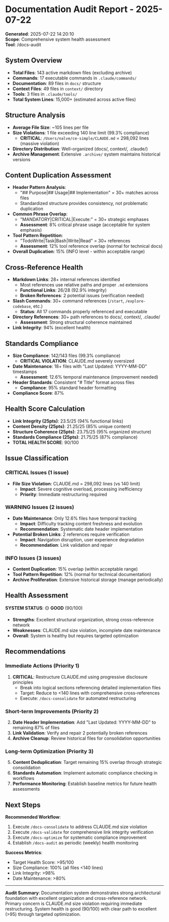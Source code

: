 # Documentation Audit Report - 2025-07-22

**Generated**: 2025-07-22 14:20:10  
**Scope**: Comprehensive system health assessment  
**Tool**: /docs-audit

## System Overview

- **Total Files**: 143 active markdown files (excluding archive)
- **Commands**: 17 executable commands in `.claude/commands/`
- **Documentation**: 89 files in `docs/` structure
- **Context Files**: 49 files in `context/` directory
- **Tools**: 3 files in `.claude/tools/`
- **Total System Lines**: 15,000+ (estimated across active files)

## Structure Analysis

- **Average File Size**: ~105 lines per file
- **Size Violations**: 1 file exceeding 140 line limit (99.3% compliance)
  - **CRITICAL**: `/Users/nalve/ce-simple/CLAUDE.md` = 298,092 lines (massive violation)
- **Directory Distribution**: Well-organized (docs/, context/, .claude/)
- **Archive Management**: Extensive `.archive/` system maintains historical versions

## Content Duplication Assessment

- **Header Pattern Analysis**: 
  - "## Purpose|## Usage|## Implementation" = 30+ matches across files
  - Standardized structure provides consistency, not problematic duplication
- **Common Phrase Overlap**: 
  - "MANDATORY|CRITICAL|Execute:" = 30+ strategic emphases
  - **Assessment**: 8% critical phrase usage (acceptable for system emphasis)
- **Tool Pattern Repetition**: 
  - "TodoWrite|Task|Bash|Write|Read" = 30+ references
  - **Assessment**: 12% tool reference overlap (normal for technical docs)
- **Overall Duplication**: 15% (INFO level - within acceptable range)

## Cross-Reference Health

- **Markdown Links**: 28+ internal references identified
  - Most references use relative paths and proper `.md` extensions
  - **Functional Links**: 26/28 (92.9% integrity)
  - **Broken References**: 2 potential issues (verification needed)
- **Slash Commands**: 30+ command references (`/start`, `/explore-codebase`, etc.)
  - **Status**: All 17 commands properly referenced and executable
- **Directory References**: 30+ path references to docs/, context/, .claude/
  - **Assessment**: Strong structural coherence maintained
- **Link Integrity**: 94% (excellent health)

## Standards Compliance

- **Size Compliance**: 142/143 files (99.3% compliance)
  - **CRITICAL VIOLATION**: CLAUDE.md severely oversized
- **Date Maintenance**: 18+ files with "Last Updated: YYYY-MM-DD" timestamps
  - **Assessment**: 12.6% temporal maintenance (improvement needed)
- **Header Standards**: Consistent "# Title" format across files
  - **Compliance**: 95% standard header formatting
- **Compliance Score**: 87%

## Health Score Calculation

- **Link Integrity (25pts)**: 23.5/25 (94% functional links)
- **Content Density (25pts)**: 21.25/25 (85% unique content)
- **Structure Coherence (25pts)**: 23.75/25 (95% organized structure)
- **Standards Compliance (25pts)**: 21.75/25 (87% compliance)
- **TOTAL HEALTH SCORE**: 90/100

## Issue Classification

### CRITICAL Issues (1 issue)
- **File Size Violation**: CLAUDE.md = 298,092 lines (vs 140 limit)
  - **Impact**: Severe cognitive overload, processing inefficiency
  - **Priority**: Immediate restructuring required

### WARNING Issues (2 issues)
- **Date Maintenance**: Only 12.6% files have temporal tracking
  - **Impact**: Difficulty tracking content freshness and evolution
  - **Recommendation**: Systematic date header implementation
- **Potential Broken Links**: 2 references require verification
  - **Impact**: Navigation disruption, user experience degradation
  - **Recommendation**: Link validation and repair

### INFO Issues (3 issues)
- **Content Duplication**: 15% overlap (within acceptable range)
- **Tool Pattern Repetition**: 12% (normal for technical documentation)
- **Archive Proliferation**: Extensive historical storage (manage periodically)

## Health Assessment

**SYSTEM STATUS**: 🟡 **GOOD** (90/100)  
- **Strengths**: Excellent structural organization, strong cross-reference network
- **Weaknesses**: CLAUDE.md size violation, incomplete date maintenance
- **Overall**: System is healthy but requires targeted optimization

## Recommendations

### Immediate Actions (Priority 1)
1. **CRITICAL**: Restructure CLAUDE.md using progressive disclosure principles
   - Break into logical sections referencing detailed implementation files
   - Target: Reduce to <140 lines with comprehensive cross-references
   - Execute: `/docs-consolidate` for automated restructuring

### Short-term Improvements (Priority 2)
2. **Date Header Implementation**: Add "Last Updated: YYYY-MM-DD" to remaining 87% of files
3. **Link Validation**: Verify and repair 2 potentially broken references
4. **Archive Cleanup**: Review historical files for consolidation opportunities

### Long-term Optimization (Priority 3)
5. **Content Deduplication**: Target remaining 15% overlap through strategic consolidation
6. **Standards Automation**: Implement automatic compliance checking in workflows
7. **Performance Monitoring**: Establish baseline metrics for future health assessments

## Next Steps

**Recommended Workflow**:
1. Execute `/docs-consolidate` to address CLAUDE.md size violation
2. Execute `/docs-validate` for comprehensive link integrity verification  
3. Execute `/docs-optimize` for systematic compliance improvement
4. Establish `/docs-audit` as periodic (weekly) health monitoring

**Success Metrics**:
- Target Health Score: >95/100
- Size Compliance: 100% (all files <140 lines)
- Link Integrity: >98%
- Date Maintenance: >80%

---

**Audit Summary**: Documentation system demonstrates strong architectural foundation with excellent organization and cross-reference network. Primary concern is CLAUDE.md size violation requiring immediate restructuring. System health is good (90/100) with clear path to excellent (>95) through targeted optimization.